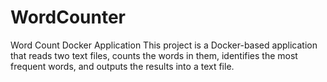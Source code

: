# WordCounter
Word Count Docker Application This project is a Docker-based application that reads two text files, counts the words in them, identifies the most frequent words, and outputs the results into a text file.
